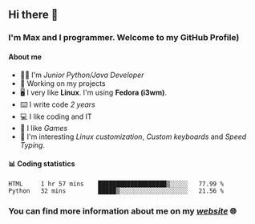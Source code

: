 ## Hi there 👋
### I'm Max and I programmer. Welcome to my GitHub Profile)

#### **About me**
- 👨‍💻 I'm _Junior Python/Java Developer_
- 📁 Working on my projects
- 🖥️ I very like **Linux**. I'm using **Fedora (i3wm)**.
- ⌨️ I write code _2 years_
- 💻 I like coding and IT
- 👾 I like _Games_
- 👀 I'm interesting _Linux customization_, _Custom keyboards_ and _Speed Typing_.

#### 📊 **Coding statistics**
<!--START_SECTION:waka-->
```text
HTML     1 hr 57 mins    ███████████████████▒░░░░░   77.99 % 
Python   32 mins         █████▒░░░░░░░░░░░░░░░░░░░   21.56 % 
```
<!--END_SECTION:waka-->

### **You can find more information about me on my _[website](https://merive.herokuapp.com/)_ 🌐**
